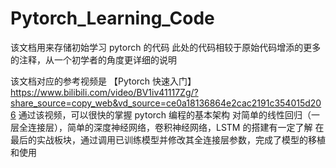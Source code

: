 # Pytorch_Learning_Code

该文档用来存储初始学习 pytorch 的代码
此处的代码相较于原始代码增添的更多的注释，从一个初学者的角度更详细的说明

该文档对应的参考视频是
【Pytorch 快速入门】 https://www.bilibili.com/video/BV1iv41117Zg/?share_source=copy_web&vd_source=ce0a18136864e2cac2191c354015d206
通过该视频，可以很快的掌握 pytorch 编程的基本架构
对简单的线性回归（一层全连接层），简单的深度神经网络，卷积神经网络，LSTM 的搭建有一定了解
在最后的实战板块，通过调用已训练模型并修改其全连接层参数，完成了模型的移植和使用
